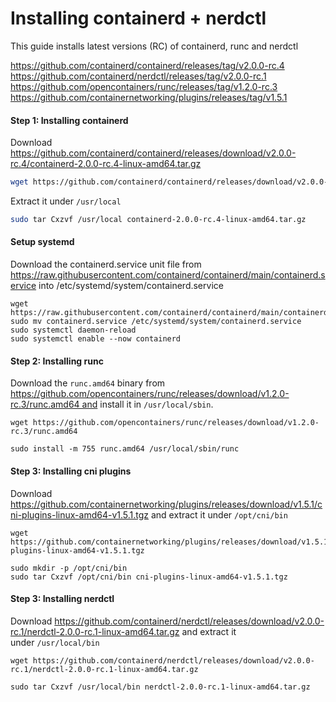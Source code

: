 # Installing containerd + nerdctl
This guide installs latest versions (RC) of containerd, runc and nerdctl

https://github.com/containerd/containerd/releases/tag/v2.0.0-rc.4
https://github.com/containerd/nerdctl/releases/tag/v2.0.0-rc.1
https://github.com/opencontainers/runc/releases/tag/v1.2.0-rc.3
https://github.com/containernetworking/plugins/releases/tag/v1.5.1

#### Step 1: Installing containerd
Download https://github.com/containerd/containerd/releases/download/v2.0.0-rc.4/containerd-2.0.0-rc.4-linux-amd64.tar.gz 
```sh
wget https://github.com/containerd/containerd/releases/download/v2.0.0-rc.4/containerd-2.0.0-rc.4-linux-amd64.tar.gz
```
Extract it under `/usr/local`
```sh
sudo tar Cxzvf /usr/local containerd-2.0.0-rc.4-linux-amd64.tar.gz
```
#### Setup systemd
Download the containerd.service unit file from
https://raw.githubusercontent.com/containerd/containerd/main/containerd.service
into /etc/systemd/system/containerd.service

```shell
wget https://raw.githubusercontent.com/containerd/containerd/main/containerd.service
sudo mv containerd.service /etc/systemd/system/containerd.service
sudo systemctl daemon-reload
sudo systemctl enable --now containerd
```

#### Step 2: Installing runc

Download the `runc.amd64` binary from https://github.com/opencontainers/runc/releases/download/v1.2.0-rc.3/runc.amd64 and install it in `/usr/local/sbin`.

```shell
wget https://github.com/opencontainers/runc/releases/download/v1.2.0-rc.3/runc.amd64
```

```shell
sudo install -m 755 runc.amd64 /usr/local/sbin/runc
```

#### Step 3: Installing cni plugins
Download https://github.com/containernetworking/plugins/releases/download/v1.5.1/cni-plugins-linux-amd64-v1.5.1.tgz and extract it under `/opt/cni/bin`

```shell
wget https://github.com/containernetworking/plugins/releases/download/v1.5.1/cni-plugins-linux-amd64-v1.5.1.tgz
```

```shell
sudo mkdir -p /opt/cni/bin
sudo tar Cxzvf /opt/cni/bin cni-plugins-linux-amd64-v1.5.1.tgz
```

#### Step 3: Installing nerdctl
Download https://github.com/containerd/nerdctl/releases/download/v2.0.0-rc.1/nerdctl-2.0.0-rc.1-linux-amd64.tar.gz and extract it under `/usr/local/bin`
```shell
wget https://github.com/containerd/nerdctl/releases/download/v2.0.0-rc.1/nerdctl-2.0.0-rc.1-linux-amd64.tar.gz
```

```shell
sudo tar Cxzvf /usr/local/bin nerdctl-2.0.0-rc.1-linux-amd64.tar.gz
```
